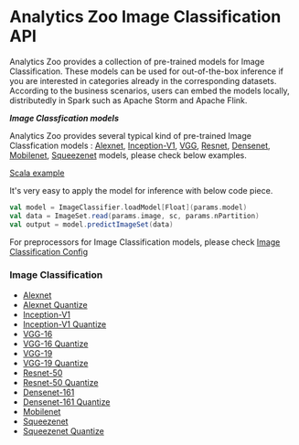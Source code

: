 # Analytics Zoo Image Classification API

Analytics Zoo provides a collection of pre-trained models for Image Classification. These models can be used for out-of-the-box inference if you are interested in categories already in the corresponding datasets. According to the business scenarios, users can embed the models locally, distributedly in Spark such as Apache Storm and Apache Flink.

***Image Classfication models***

Analytics Zoo provides several typical kind of pre-trained Image Classfication models : [Alexnet](http://papers.nips.cc/paper/4824-imagenet-classification-with-deep-convolutional-neural-networksese), [Inception-V1](https://arxiv.org/abs/1409.4842), [VGG](https://arxiv.org/abs/1409.1556), [Resnet](https://arxiv.org/abs/1512.03385), [Densenet](https://arxiv.org/abs/1608.06993), [Mobilenet](https://arxiv.org/abs/1704.04861), [Squeezenet](https://arxiv.org/abs/1602.07360) models, please check below examples.

[Scala example](../../zoo/src/main/scala/com/intel/analytics/zoo/examples/imageclassification/Predict.scala)

It's very easy to apply the model for inference with below code piece.

```scala
val model = ImageClassifier.loadModel[Float](params.model)
val data = ImageSet.read(params.image, sc, params.nPartition)
val output = model.predictImageSet(data)
```

For preprocessors for Image Classification models, please check [Image Classification Config](../../zoo/src/main/scala/com/intel/analytics/zoo/models/image/imageclassification/ImageClassificationConfig.scala)


### Image Classification

* [Alexnet](https://s3-ap-southeast-1.amazonaws.com/analytics-zoo-models/imageclassification/imagenet/analytics-zoo_alexnet_imagenet_0.1.0.model)
* [Alexnet Quantize](https://s3-ap-southeast-1.amazonaws.com/analytics-zoo-models/imageclassification/imagenet/analytics-zoo_alexnet-quantize_imagenet_0.1.0.model)
* [Inception-V1](https://s3-ap-southeast-1.amazonaws.com/analytics-zoo-models/imageclassification/imagenet/analytics-zoo_inception-v1_imagenet_0.1.0.model)
* [Inception-V1 Quantize](https://s3-ap-southeast-1.amazonaws.com/analytics-zoo-models/imageclassification/imagenet/analytics-zoo_inception-v1-quantize_imagenet_0.1.0.model)
* [VGG-16](https://s3-ap-southeast-1.amazonaws.com/analytics-zoo-models/imageclassification/imagenet/analytics-zoo_vgg-16_imagenet_0.1.0.model)
* [VGG-16 Quantize](https://s3-ap-southeast-1.amazonaws.com/analytics-zoo-models/imageclassification/imagenet/analytics-zoo_vgg-16-quantize_imagenet_0.1.0.model)
* [VGG-19](https://s3-ap-southeast-1.amazonaws.com/analytics-zoo-models/imageclassification/imagenet/analytics-zoo_vgg-19_imagenet_0.1.0.model)
* [VGG-19 Quantize](https://s3-ap-southeast-1.amazonaws.com/analytics-zoo-models/imageclassification/imagenet/analytics-zoo_vgg-19-quantize_imagenet_0.1.0.model)
* [Resnet-50](https://s3-ap-southeast-1.amazonaws.com/analytics-zoo-models/imageclassification/imagenet/analytics-zoo_resnet-50_imagenet_0.4.0.model)
* [Resnet-50 Quantize](https://s3-ap-southeast-1.amazonaws.com/analytics-zoo-models/imageclassification/imagenet/analytics-zoo_resnet-50-quantize_imagenet_0.1.0.model)
* [Densenet-161](https://s3-ap-southeast-1.amazonaws.com/analytics-zoo-models/imageclassification/imagenet/analytics-zoo_densenet-161_imagenet_0.1.0.model)
* [Densenet-161 Quantize](https://s3-ap-southeast-1.amazonaws.com/analytics-zoo-models/imageclassification/imagenet/analytics-zoo_densenet-161-quantize_imagenet_0.1.0.model)
* [Mobilenet](https://s3-ap-southeast-1.amazonaws.com/analytics-zoo-models/imageclassification/imagenet/analytics-zoo_mobilenet_imagenet_0.1.0.model)
* [Squeezenet](https://s3-ap-southeast-1.amazonaws.com/analytics-zoo-models/imageclassification/imagenet/analytics-zoo_squeezenet_imagenet_0.1.0.model)
* [Squeezenet Quantize](https://s3-ap-southeast-1.amazonaws.com/analytics-zoo-models/imageclassification/imagenet/analytics-zoo_squeezenet-quantize_imagenet_0.1.0.model)
